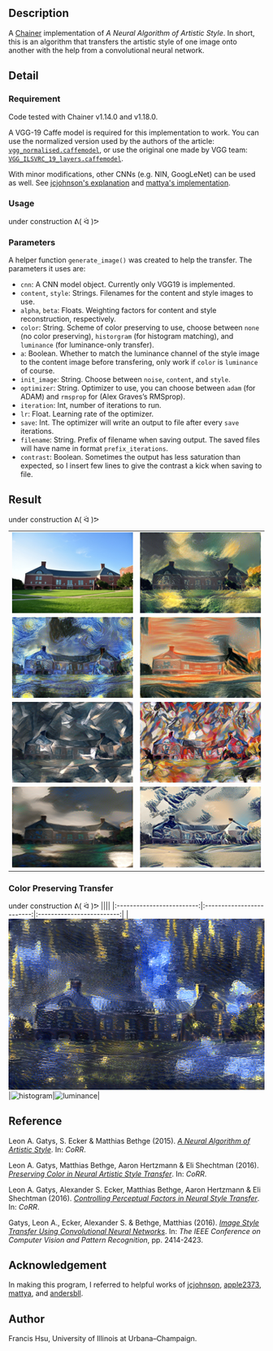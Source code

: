 ## Description
A [Chainer](http://chainer.org/) implementation of *A Neural Algorithm of Artistic Style*. In short, this is an algorithm that transfers the artistic style of one image onto another with the help from a convolutional neural network.

## Detail
### Requirement
Code tested with Chainer v1.14.0 and v1.18.0.

A VGG-19 Caffe model is required for this implementation  to work. You can use the normalized version used by the authors of the article: [`vgg_normalised.caffemodel`](http://bethgelab.org/deeptextures/), or use the original one made by VGG team: [`VGG_ILSVRC_19_layers.caffemodel`](https://gist.github.com/ksimonyan/3785162f95cd2d5fee77#file-readme-md).

With minor modifications, other CNNs (e.g. NIN, GoogLeNet) can be used as well. See [jcjohnson's explanation](https://github.com/jcjohnson/neural-style) and [mattya's implementation](https://github.com/mattya/chainer-gogh/blob/master/models.py).

### Usage
under construction ᕕ( ᐛ )ᕗ

### Parameters
A helper function `generate_image()` was created to help the transfer. The parameters it uses are:
* `cnn`: A CNN model object. Currently only VGG19 is implemented.
* `content`, `style`: Strings. Filenames for the content and style images to use.
* `alpha`, `beta`: Floats. Weighting factors for content and style reconstruction, respectively.
* `color`: String. Scheme of color preserving to use, choose between `none` (no color preserving), `historgram` (for histogram matching), and `luminance` (for luminance-only transfer).
 * `a`: Boolean. Whether to match the luminance channel of the style image to the content image before transfering, only work if `color` is `luminance` of course.
* `init_image`: String. Choose between `noise`, `content`, and `style`. 
* `optimizer`: String. Optimizer to use, you can choose between `adam` (for ADAM) and `rmsprop` for (Alex Graves’s RMSprop).
 * `iteration`: Int, number of iterations to run.
 * `lr`: Float. Learning rate of the optimizer.
 * `save`: Int. The optimizer will write an output to file after every `save` iterations.
 * `filename`: String. Prefix of filename when saving output. The saved files will have name in format `prefix_iterations`.
* `contrast`: Boolean. Sometimes the output has less saturation than expected, so I insert few lines to give the contrast a kick when saving to file.


## Result
under construction ᕕ( ᐛ )ᕗ

|||
|:-------------------------:|:-------------------------:|
|![grainger](Result/grainger2.jpg) | ![the_shipwreck_of_the_minotaur](Result/the_shipwreck_of_the_minotaur.png)|
|![starry_night](Result/starry_night.png) | ![der_schrei](Result/der_schrei.png)|
|![femme_nue_assise](Result/femme_nue_assise.png) | ![composition_VII](Result/composition_VII.png)|
|![dreamland_of_mountain_chingcherng_in_heavenly_place](Result/dreamland_of_mountain_chingcherng_in_heavenly_place.png) | ![kanagawa-oki_nami_ura](Result/kanagawa-oki_nami_ura.png)|

### Color Preserving Transfer
under construction ᕕ( ᐛ )ᕗ
||||
|:-------------------------:|:-------------------------:|:-------------------------:|
|![starry_night_over_the_rhone](Result/starry_night_over_the_rhone.png)|![histogram](Result/color_histogram.png)|![luminance](Result/color_luminance.png)|


## Reference
Leon A. Gatys, S. Ecker & Matthias Bethge (2015). [*A Neural Algorithm of Artistic Style*](http://arxiv.org/abs/1508.06576). In: *CoRR*.

Leon A. Gatys, Matthias Bethge, Aaron Hertzmann & Eli Shechtman (2016). [*Preserving Color in Neural Artistic Style Transfer*](http://arxiv.org/abs/1606.05897). In: *CoRR*.

Leon A. Gatys, Alexander S. Ecker, Matthias Bethge, Aaron Hertzmann & Eli Shechtman (2016). [*Controlling Perceptual Factors in Neural Style Transfer*](http://arxiv.org/abs/1611.07865). In: *CoRR*.

Gatys, Leon A., Ecker, Alexander S. & Bethge, Matthias (2016). [*Image Style Transfer Using Convolutional Neural Networks*](http://www.cv-foundation.org/openaccess/content_cvpr_2016/html/Gatys_Image_Style_Transfer_CVPR_2016_paper.html). In: *The IEEE Conference on Computer Vision and Pattern Recognition*, pp. 2414-2423.

## Acknowledgement
In making this program, I referred to helpful works of [jcjohnson](https://github.com/jcjohnson/neural-style), [apple2373](https://github.com/apple2373/chainer_stylenet), [mattya](https://github.com/mattya/chainer-gogh), and [andersbll](https://github.com/andersbll/neural_artistic_style).
 
## Author
Francis Hsu, University of Illinois at Urbana–Champaign.
